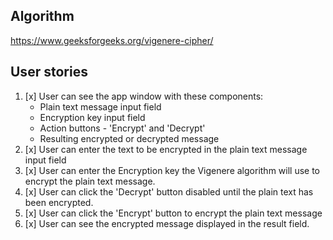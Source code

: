 ## Algorithm

https://www.geeksforgeeks.org/vigenere-cipher/

## User stories

1. [x] User can see the app window with these components:
    - Plain text message input field
    - Encryption key input field
    - Action buttons - 'Encrypt' and 'Decrypt'
    - Resulting encrypted or decrypted message
2. [x] User can enter the text to be encrypted in the plain text message input field
3. [x] User can enter the Encryption key the Vigenere algorithm will use to encrypt the plain text message.
4. [x] User can click the 'Decrypt' button disabled until the plain text has been encrypted.
5. [x] User can click the 'Encrypt' button to encrypt the plain text message
6. [x] User can see the encrypted message displayed in the result field.
